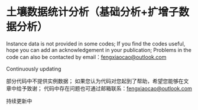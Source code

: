 # 土壤数据统计分析（基础分析+扩增子数据分析）

Instance data is not provided in some codes;
If you find the codes useful, hope you can add an acknowledgement in your publication;
Problems in the code can also be contacted by email：fengxiaocao@outlook.com

Continuously updating

部分代码中不提供实例数据；
如果您认为代码对您起到了帮助，希望您能够在文章中给予致谢；
代码中存在问题也可通过邮箱联系：fengxiaocao@outlook.com

持续更新中
